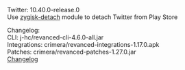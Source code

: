 Twitter: 10.40.0-release.0  
Use [zygisk-detach](https://github.com/j-hc/zygisk-detach) module to detach Twitter from Play Store  

Changelog:  
CLI: j-hc/revanced-cli-4.6.0-all.jar  
Integrations: crimera/revanced-integrations-1.17.0.apk  
Patches: crimera/revanced-patches-1.27.0.jar  
[Changelog](https://github.com/crimera/piko/releases/tag/v1.27.0)  
